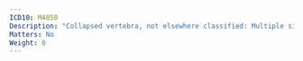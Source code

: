```yaml
---
ICD10: M4850
Description: "Collapsed vertebra, not elsewhere classified: Multiple sites in spine"
Matters: No
Weight: 0
---
```



